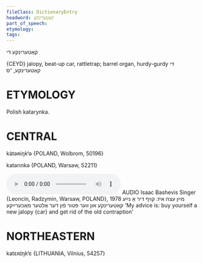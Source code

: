 ```yaml
---
fileClass: DictionaryEntry
headword: קאַטערינקע
part_of_speech: 
etymology: 
tags: 
---
```

קאַטערינקע
די

{CEYD}
jalopy, beat-up car, rattletrap; barrel organ, hurdy-gurdy	די קאַטערינקע, ־ס

ETYMOLOGY
===========
Polish katarynka.

CENTRAL
========

kàtəʀɩ́ŋkʲə {POLAND, Wolbrom, 50196}

katərɩnkə {POLAND, Warsaw, 52211}

<audio controls src="https://ia601503.us.archive.org/5/items/BashevisLexicon/MaynEytseIzKoyfDirANayeKaterinkeUnVerPoterFunDerAlterMakherayke-IsaacBashevisSinger1978.mp3"></audio>
AUDIO Isaac Bashevis Singer {Leoncin, Radzymin, Warsaw, POLAND}, 1978
מײַן עצה איז: קויף דיר אַ נײַע קאַטערינקע און ווער פּטור פֿון דער אַלטער מאַכערײַקע 'My advice is: buy yourself a new jalopy {car} and get rid of the old contraption'

NORTHEASTERN
==============

katɛʀɪ́ŋkʲɛ {LITHUANIA, Vilnius, 54257}
